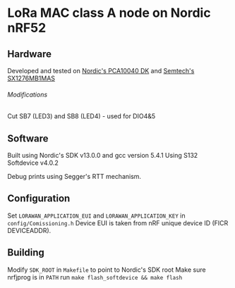 # LoRa MAC class A node on Nordic nRF52

## Hardware

Developed and tested on [Nordic's PCA10040 DK](https://www.nordicsemi.com/eng/Products/Bluetooth-low-energy/nRF52-DK)
and [Semtech's SX1276MB1MAS](https://developer.mbed.org/components/SX1276MB1xAS/)

###### Modifications

Cut SB7 (LED3) and SB8 (LED4) - used for DIO4&5

## Software

Built using Nordic's SDK v13.0.0 and gcc version 5.4.1
Using S132 Softdevice v4.0.2

Debug prints using Segger's RTT mechanism.

## Configuration

Set `LORAWAN_APPLICATION_EUI` and `LORAWAN_APPLICATION_KEY` in `config/Comissioning.h`
Device EUI is taken from nRF unique device ID (FICR DEVICEADDR).

## Building

Modify `SDK_ROOT` in `Makefile` to point to Nordic's SDK root
Make sure nrfjprog is in `PATH`
run `make flash_softdevice && make flash`


